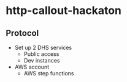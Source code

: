 # http-callout-hackaton

## Protocol

- Set up 2 DHS services
    -    Public access
    -    Dev instances
- AWS account
    - AWS step functions